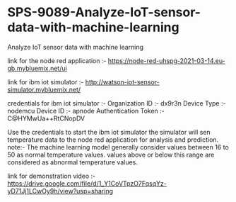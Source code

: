 # SPS-9089-Analyze-IoT-sensor-data-with-machine-learning
Analyze IoT sensor data with machine learning

link for the node red application :-
https://node-red-uhspg-2021-03-14.eu-gb.mybluemix.net/ui

link for ibm iot simulator :-
http://watson-iot-sensor-simulator.mybluemix.net/

credentials for ibm iot simulator :-
Organization ID :- dx9r3n
Device Type :- nodemcu
Device ID :- apnode
Authentication Token :- C@HYMwUa++RtCNopDV

Use the credentials to start the ibm iot simulator
the simulator will sen temperature data to the node red application for analysis and prediction.
note:- The machine learning model generally consider values between 16 to 50 as normal temperature values.
values above or below this range are considered as abnormal temperature values.

link for demonstration video :- 
https://drive.google.com/file/d/1_Y1CoVTpzO7FqsqYz-yD71Jj1LCwOy9h/view?usp=sharing
